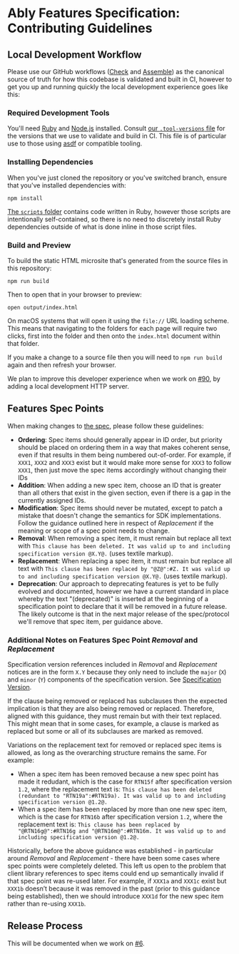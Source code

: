 # Ably Features Specification: Contributing Guidelines

## Local Development Workflow

Please use our GitHub workflows ([Check](.github/workflows/check.yaml) and [Assemble]((.github/workflows/assemble.yaml))) as the canonical source of truth for how this codebase is validated and built in CI, however to get you up and running quickly the local development experience goes like this:

### Required Development Tools

You'll need [Ruby](https://www.ruby-lang.org/) and [Node.js](https://nodejs.org/) installed.
Consult [our `.tool-versions` file](.tool-versions) for the versions that we use to validate and build in CI.
This file is of particular use to those using [asdf](https://asdf-vm.com/) or compatible tooling.

### Installing Dependencies

When you've just cloned the repository or you've switched branch, ensure that you've installed dependencies with:

    npm install

[The `scripts` folder](scripts/) contains code written in Ruby, however those scripts are intentionally self-contained, so there is no need to discretely install Ruby dependencies outside of what is done inline in those script files.

### Build and Preview

To build the static HTML microsite that's generated from the source files in this repository:

    npm run build

Then to open that in your browser to preview:

    open output/index.html

On macOS systems that will open it using the `file://` URL loading scheme.
This means that navigating to the folders for each page will require two clicks, first into the folder and then onto the `index.html` document within that folder.

If you make a change to a source file then you will need to `npm run build` again and then refresh your browser.

We plan to improve this developer experience when we work on
[#90](https://github.com/ably/specification/issues/90),
by adding a local development HTTP server.

## Features Spec Points

When making changes to [the spec](textile/features.textile), please follow these guidelines:

- **Ordering**: Spec items should generally appear in ID order, but priority should be placed on ordering them in a way that makes coherent sense, even if that results in them being numbered out-of-order. For example, if `XXX1`, `XXX2` and `XXX3` exist but it would make more sense for `XXX3` to follow `XXX1`, then just move the spec items accordingly without changing their IDs
- **Addition**: When adding a new spec item, choose an ID that is greater than all others that exist in the given section, even if there is a gap in the currently assigned IDs.
- **Modification**: Spec items should never be mutated, except to patch a mistake that doesn't change the semantics for SDK implementations. Follow the guidance outlined here in respect of _Replacement_ if the meaning or scope of a spec point needs to change.
- **Removal**: When removing a spec item, it must remain but replace all text with `This clause has been deleted. It was valid up to and including specification version @X.Y@.` (uses textile markup).
- **Replacement**: When replacing a spec item, it must remain but replace all text with `This clause has been replaced by "@Z@":#Z. It was valid up to and including specification version @X.Y@.` (uses textile markup).
- **Deprecation**: Our approach to deprecating features is yet to be fully evolved and documented, however we have a current standard in place whereby the text "(deprecated)" is inserted at the beginning of a specification point to declare that it will be removed in a future release. The likely outcome is that in the next major release of the spec/protocol we'll remove that spec item, per guidance above.

### Additional Notes on Features Spec Point _Removal_ and _Replacement_

Specification version references included in _Removal_ and _Replacement_ notices are in the form `X.Y` because they only need to include the `major` (`X`) and `minor` (`Y`) components of the specification version. See [Specification Version](README.md#specification-version).

If the clause being removed or replaced has subclauses then the expected implication is that they are also being removed or replaced. Therefore, aligned with this guidance, they must remain but with their text replaced. This might mean that in some cases, for example, a clause is marked as replaced but some or all of its subclauses are marked as removed.

Variations on the replacement text for removed or replaced spec items is allowed, as long as the overarching structure remains the same. For example:

- When a spec item has been removed because a new spec point has made it redudant, which is the case for `RTN15f` after specification version `1.2`, where the replacement text is: `This clause has been deleted (redundant to "RTN19a":#RTN19a). It was valid up to and including specification version @1.2@.`
- When a spec item has been replaced by more than one new spec item, which is the case for `RTN16b` after specification version `1.2`, where the replacement text is: `This clause has been replaced by "@RTN16g@":#RTN16g and "@RTN16m@":#RTN16m. It was valid up to and including specification version @1.2@.`

Historically, before the above guidance was established - in particular around _Removal_ and _Replacement_ - there have been some cases where spec points were completely deleted.
This left us open to the problem that client library references to spec items could end up semantically invalid if that spec point was re-used later.
For example, if `XXX1a` and `XXX1c` exist but `XXX1b` doesn’t because it was removed in the past (prior to this guidance being established), then we should introduce `XXX1d` for the new spec item rather than re-using `XXX1b`.

## Release Process

This will be documented when we work on
[#6](https://github.com/ably/specification/issues/6).
